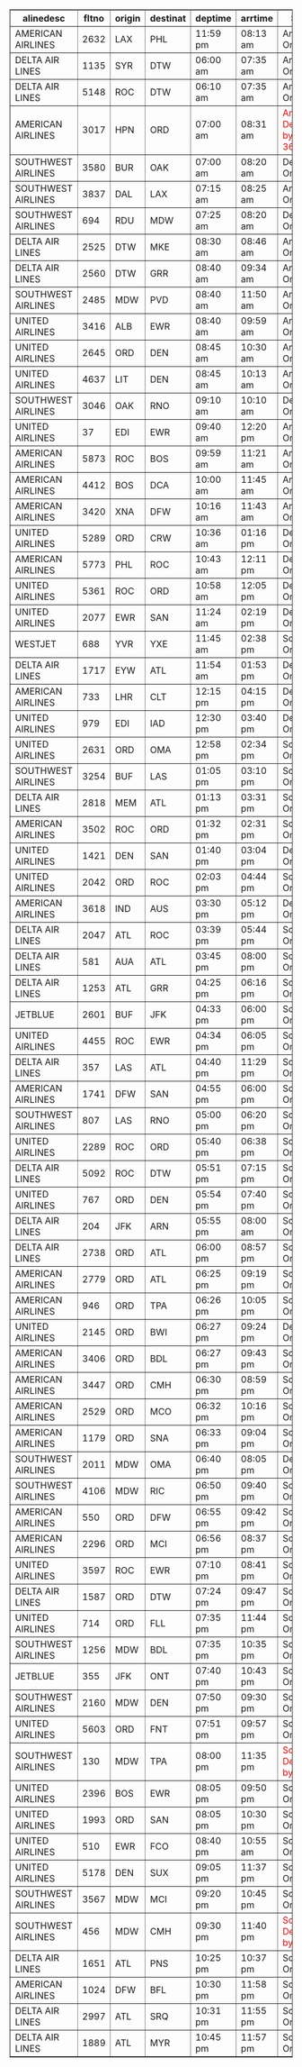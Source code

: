 <table border="1"><tr><th>alinedesc</th><th>fltno</th><th>origin</th><th>destinat</th><th>deptime</th><th>arrtime</th><th>Status</th></tr><tr><td>AMERICAN AIRLINES</td><td>2632</td><td>LAX</td><td>PHL</td><td>11:59 pm</td><td>08:13 am</td><td>Arrived On time</td></tr><tr><td>DELTA AIR LINES</td><td>1135</td><td>SYR</td><td>DTW</td><td>06:00 am</td><td>07:35 am</td><td>Arrived On time</td></tr><tr><td>DELTA AIR LINES</td><td>5148</td><td>ROC</td><td>DTW</td><td>06:10 am</td><td>07:35 am</td><td>Arrived On time</td></tr><tr><td>AMERICAN AIRLINES</td><td>3017</td><td>HPN</td><td>ORD</td><td>07:00 am</td><td>08:31 am</td><td><span style="color:red"><span style="color:red">Arrived Delayed by 1h 36m</span></span></td></tr><tr><td>SOUTHWEST AIRLINES</td><td>3580</td><td>BUR</td><td>OAK</td><td>07:00 am</td><td>08:20 am</td><td>Departed On time</td></tr><tr><td>SOUTHWEST AIRLINES</td><td>3837</td><td>DAL</td><td>LAX</td><td>07:15 am</td><td>08:25 am</td><td>Arrived On time</td></tr><tr><td>SOUTHWEST AIRLINES</td><td>694</td><td>RDU</td><td>MDW</td><td>07:25 am</td><td>08:20 am</td><td>Departed On time</td></tr><tr><td>DELTA AIR LINES</td><td>2525</td><td>DTW</td><td>MKE</td><td>08:30 am</td><td>08:46 am</td><td>Arrived On time</td></tr><tr><td>DELTA AIR LINES</td><td>2560</td><td>DTW</td><td>GRR</td><td>08:40 am</td><td>09:34 am</td><td>Arrived On time</td></tr><tr><td>SOUTHWEST AIRLINES</td><td>2485</td><td>MDW</td><td>PVD</td><td>08:40 am</td><td>11:50 am</td><td>Arrived On time</td></tr><tr><td>UNITED AIRLINES</td><td>3416</td><td>ALB</td><td>EWR</td><td>08:40 am</td><td>09:59 am</td><td>Arrived On time</td></tr><tr><td>UNITED AIRLINES</td><td>2645</td><td>ORD</td><td>DEN</td><td>08:45 am</td><td>10:30 am</td><td>Arrived On time</td></tr><tr><td>UNITED AIRLINES</td><td>4637</td><td>LIT</td><td>DEN</td><td>08:45 am</td><td>10:13 am</td><td>Arrived On time</td></tr><tr><td>SOUTHWEST AIRLINES</td><td>3046</td><td>OAK</td><td>RNO</td><td>09:10 am</td><td>10:10 am</td><td>Departed On time</td></tr><tr><td>UNITED AIRLINES</td><td>37</td><td>EDI</td><td>EWR</td><td>09:40 am</td><td>12:20 pm</td><td>Arrived On time</td></tr><tr><td>AMERICAN AIRLINES</td><td>5873</td><td>ROC</td><td>BOS</td><td>09:59 am</td><td>11:21 am</td><td>Arrived On time</td></tr><tr><td>AMERICAN AIRLINES</td><td>4412</td><td>BOS</td><td>DCA</td><td>10:00 am</td><td>11:45 am</td><td>Arrived On time</td></tr><tr><td>AMERICAN AIRLINES</td><td>3420</td><td>XNA</td><td>DFW</td><td>10:16 am</td><td>11:43 am</td><td>Arrived On time</td></tr><tr><td>UNITED AIRLINES</td><td>5289</td><td>ORD</td><td>CRW</td><td>10:36 am</td><td>01:16 pm</td><td>Departed On time</td></tr><tr><td>AMERICAN AIRLINES</td><td>5773</td><td>PHL</td><td>ROC</td><td>10:43 am</td><td>12:11 pm</td><td>Departed On time</td></tr><tr><td>UNITED AIRLINES</td><td>5361</td><td>ROC</td><td>ORD</td><td>10:58 am</td><td>12:05 pm</td><td>Departed On time</td></tr><tr><td>UNITED AIRLINES</td><td>2077</td><td>EWR</td><td>SAN</td><td>11:24 am</td><td>02:19 pm</td><td>Departed On time</td></tr><tr><td>WESTJET</td><td>688</td><td>YVR</td><td>YXE</td><td>11:45 am</td><td>02:38 pm</td><td>Scheduled On time</td></tr><tr><td>DELTA AIR LINES</td><td>1717</td><td>EYW</td><td>ATL</td><td>11:54 am</td><td>01:53 pm</td><td>Departed On time</td></tr><tr><td>AMERICAN AIRLINES</td><td>733</td><td>LHR</td><td>CLT</td><td>12:15 pm</td><td>04:15 pm</td><td>Departed On time</td></tr><tr><td>UNITED AIRLINES</td><td>979</td><td>EDI</td><td>IAD</td><td>12:30 pm</td><td>03:40 pm</td><td>Departed On time</td></tr><tr><td>UNITED AIRLINES</td><td>2631</td><td>ORD</td><td>OMA</td><td>12:58 pm</td><td>02:34 pm</td><td>Scheduled On time</td></tr><tr><td>SOUTHWEST AIRLINES</td><td>3254</td><td>BUF</td><td>LAS</td><td>01:05 pm</td><td>03:10 pm</td><td>Scheduled On time</td></tr><tr><td>DELTA AIR LINES</td><td>2818</td><td>MEM</td><td>ATL</td><td>01:13 pm</td><td>03:31 pm</td><td>Scheduled On time</td></tr><tr><td>AMERICAN AIRLINES</td><td>3502</td><td>ROC</td><td>ORD</td><td>01:32 pm</td><td>02:31 pm</td><td>Scheduled On time</td></tr><tr><td>UNITED AIRLINES</td><td>1421</td><td>DEN</td><td>SAN</td><td>01:40 pm</td><td>03:04 pm</td><td>Departed On time</td></tr><tr><td>UNITED AIRLINES</td><td>2042</td><td>ORD</td><td>ROC</td><td>02:03 pm</td><td>04:44 pm</td><td>Scheduled On time</td></tr><tr><td>AMERICAN AIRLINES</td><td>3618</td><td>IND</td><td>AUS</td><td>03:30 pm</td><td>05:12 pm</td><td>Departed On time</td></tr><tr><td>DELTA AIR LINES</td><td>2047</td><td>ATL</td><td>ROC</td><td>03:39 pm</td><td>05:44 pm</td><td>Scheduled On time</td></tr><tr><td>DELTA AIR LINES</td><td>581</td><td>AUA</td><td>ATL</td><td>03:45 pm</td><td>08:00 pm</td><td>Scheduled On time</td></tr><tr><td>DELTA AIR LINES</td><td>1253</td><td>ATL</td><td>GRR</td><td>04:25 pm</td><td>06:16 pm</td><td>Scheduled On time</td></tr><tr><td>JETBLUE</td><td>2601</td><td>BUF</td><td>JFK</td><td>04:33 pm</td><td>06:00 pm</td><td>Scheduled On time</td></tr><tr><td>UNITED AIRLINES</td><td>4455</td><td>ROC</td><td>EWR</td><td>04:34 pm</td><td>06:05 pm</td><td>Scheduled On time</td></tr><tr><td>DELTA AIR LINES</td><td>357</td><td>LAS</td><td>ATL</td><td>04:40 pm</td><td>11:29 pm</td><td>Scheduled On time</td></tr><tr><td>AMERICAN AIRLINES</td><td>1741</td><td>DFW</td><td>SAN</td><td>04:55 pm</td><td>06:00 pm</td><td>Scheduled On time</td></tr><tr><td>SOUTHWEST AIRLINES</td><td>807</td><td>LAS</td><td>RNO</td><td>05:00 pm</td><td>06:20 pm</td><td>Scheduled On time</td></tr><tr><td>UNITED AIRLINES</td><td>2289</td><td>ROC</td><td>ORD</td><td>05:40 pm</td><td>06:38 pm</td><td>Scheduled On time</td></tr><tr><td>DELTA AIR LINES</td><td>5092</td><td>ROC</td><td>DTW</td><td>05:51 pm</td><td>07:15 pm</td><td>Scheduled On time</td></tr><tr><td>UNITED AIRLINES</td><td>767</td><td>ORD</td><td>DEN</td><td>05:54 pm</td><td>07:40 pm</td><td>Scheduled On time</td></tr><tr><td>DELTA AIR LINES</td><td>204</td><td>JFK</td><td>ARN</td><td>05:55 pm</td><td>08:00 am</td><td>Scheduled On time</td></tr><tr><td>DELTA AIR LINES</td><td>2738</td><td>ORD</td><td>ATL</td><td>06:00 pm</td><td>08:57 pm</td><td>Scheduled On time</td></tr><tr><td>AMERICAN AIRLINES</td><td>2779</td><td>ORD</td><td>ATL</td><td>06:25 pm</td><td>09:19 pm</td><td>Scheduled On time</td></tr><tr><td>AMERICAN AIRLINES</td><td>946</td><td>ORD</td><td>TPA</td><td>06:26 pm</td><td>10:05 pm</td><td>Scheduled On time</td></tr><tr><td>UNITED AIRLINES</td><td>2145</td><td>ORD</td><td>BWI</td><td>06:27 pm</td><td>09:24 pm</td><td>Departed On time</td></tr><tr><td>AMERICAN AIRLINES</td><td>3406</td><td>ORD</td><td>BDL</td><td>06:27 pm</td><td>09:43 pm</td><td>Scheduled On time</td></tr><tr><td>AMERICAN AIRLINES</td><td>3447</td><td>ORD</td><td>CMH</td><td>06:30 pm</td><td>08:59 pm</td><td>Scheduled On time</td></tr><tr><td>AMERICAN AIRLINES</td><td>2529</td><td>ORD</td><td>MCO</td><td>06:32 pm</td><td>10:16 pm</td><td>Scheduled On time</td></tr><tr><td>AMERICAN AIRLINES</td><td>1179</td><td>ORD</td><td>SNA</td><td>06:33 pm</td><td>09:04 pm</td><td>Scheduled On time</td></tr><tr><td>SOUTHWEST AIRLINES</td><td>2011</td><td>MDW</td><td>OMA</td><td>06:40 pm</td><td>08:05 pm</td><td>Departed On time</td></tr><tr><td>SOUTHWEST AIRLINES</td><td>4106</td><td>MDW</td><td>RIC</td><td>06:50 pm</td><td>09:40 pm</td><td>Scheduled On time</td></tr><tr><td>AMERICAN AIRLINES</td><td>550</td><td>ORD</td><td>DFW</td><td>06:55 pm</td><td>09:42 pm</td><td>Scheduled On time</td></tr><tr><td>AMERICAN AIRLINES</td><td>2296</td><td>ORD</td><td>MCI</td><td>06:56 pm</td><td>08:37 pm</td><td>Scheduled On time</td></tr><tr><td>UNITED AIRLINES</td><td>3597</td><td>ROC</td><td>EWR</td><td>07:10 pm</td><td>08:41 pm</td><td>Scheduled On time</td></tr><tr><td>DELTA AIR LINES</td><td>1587</td><td>ORD</td><td>DTW</td><td>07:24 pm</td><td>09:47 pm</td><td>Scheduled On time</td></tr><tr><td>UNITED AIRLINES</td><td>714</td><td>ORD</td><td>FLL</td><td>07:35 pm</td><td>11:44 pm</td><td>Scheduled On time</td></tr><tr><td>SOUTHWEST AIRLINES</td><td>1256</td><td>MDW</td><td>BDL</td><td>07:35 pm</td><td>10:35 pm</td><td>Scheduled On time</td></tr><tr><td>JETBLUE</td><td>355</td><td>JFK</td><td>ONT</td><td>07:40 pm</td><td>10:43 pm</td><td>Scheduled On time</td></tr><tr><td>SOUTHWEST AIRLINES</td><td>2160</td><td>MDW</td><td>DEN</td><td>07:50 pm</td><td>09:30 pm</td><td>Scheduled On time</td></tr><tr><td>UNITED AIRLINES</td><td>5603</td><td>ORD</td><td>FNT</td><td>07:51 pm</td><td>09:57 pm</td><td>Scheduled On time</td></tr><tr><td>SOUTHWEST AIRLINES</td><td>130</td><td>MDW</td><td>TPA</td><td>08:00 pm</td><td>11:35 pm</td><td><span style="color:red"><span style="color:red">Scheduled Delayed by 16m</span></span></td></tr><tr><td>UNITED AIRLINES</td><td>2396</td><td>BOS</td><td>EWR</td><td>08:05 pm</td><td>09:50 pm</td><td>Scheduled On time</td></tr><tr><td>UNITED AIRLINES</td><td>1993</td><td>ORD</td><td>SAN</td><td>08:05 pm</td><td>10:30 pm</td><td>Scheduled On time</td></tr><tr><td>UNITED AIRLINES</td><td>510</td><td>EWR</td><td>FCO</td><td>08:40 pm</td><td>10:55 am</td><td>Scheduled On time</td></tr><tr><td>UNITED AIRLINES</td><td>5178</td><td>DEN</td><td>SUX</td><td>09:05 pm</td><td>11:37 pm</td><td>Scheduled On time</td></tr><tr><td>SOUTHWEST AIRLINES</td><td>3567</td><td>MDW</td><td>MCI</td><td>09:20 pm</td><td>10:45 pm</td><td>Scheduled On time</td></tr><tr><td>SOUTHWEST AIRLINES</td><td>456</td><td>MDW</td><td>CMH</td><td>09:30 pm</td><td>11:40 pm</td><td><span style="color:red"><span style="color:red">Scheduled Delayed by 17m</span></span></td></tr><tr><td>DELTA AIR LINES</td><td>1651</td><td>ATL</td><td>PNS</td><td>10:25 pm</td><td>10:37 pm</td><td>Scheduled On time</td></tr><tr><td>AMERICAN AIRLINES</td><td>1024</td><td>DFW</td><td>BFL</td><td>10:30 pm</td><td>11:58 pm</td><td>Scheduled On time</td></tr><tr><td>DELTA AIR LINES</td><td>2997</td><td>ATL</td><td>SRQ</td><td>10:31 pm</td><td>11:55 pm</td><td>Scheduled On time</td></tr><tr><td>DELTA AIR LINES</td><td>1889</td><td>ATL</td><td>MYR</td><td>10:45 pm</td><td>11:57 pm</td><td>Scheduled On time</td></tr></table>
